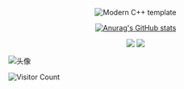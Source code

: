 <div id="title" align=center>

![Modern C++ template][github-sub-title:img]

[![Anurag's GitHub stats](https://github-readme-stats.vercel.app/api?username=enLeonw&show_icons=true&theme=tokyonight)](https://b23.tv/iEJTnPp)

<!-- [![知乎](https://img.shields.io/badge/%E7%9F%A5%E4%B9%8E-mq%E7%99%BD-yello)](https://www.zhihu.com/people/o4ze4r)
[![youtube](https://img.shields.io/badge/video-YouTube-red)](https://www.youtube.com/channel/UCey35Do4RGewqr-6EiaCJrg) -->



![](https://img.shields.io/badge/性格-不详-green) 
![](https://img.shields.io/badge/爱好-二次元-red)

</div>

![头像](image/头像.jpg)

![Visitor Count](https://profile-counter.glitch.me/enLeonw/count.svg)

[github-sub-title:img]: https://readme-typing-svg.herokuapp.com?font=Segoe+Script&center=true&lines=enLeonw.